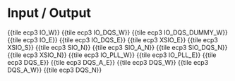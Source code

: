 # Input / Output

{{tile ecp3 IO_W}}
{{tile ecp3 IO_DQS_W}}
{{tile ecp3 IO_DQS_DUMMY_W}}
{{tile ecp3 IO_E}}
{{tile ecp3 IO_DQS_E}}
{{tile ecp3 XSIO_E}}
{{tile ecp3 XSIO_S}}
{{tile ecp3 SIO_N}}
{{tile ecp3 SIO_A_N}}
{{tile ecp3 SIO_DQS_N}}
{{tile ecp3 XSIO_N}}
{{tile ecp3 IO_PLL_W}}
{{tile ecp3 IO_PLL_E}}
{{tile ecp3 DQS_E}}
{{tile ecp3 DQS_A_E}}
{{tile ecp3 DQS_W}}
{{tile ecp3 DQS_A_W}}
{{tile ecp3 DQS_N}}
